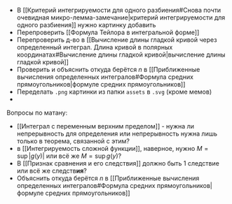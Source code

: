 - В [[Критерий интегрируемости для одного разбиения#Снова почти очевидная микро-лемма-замечание|критерий интегрируемости для одного разбиения]] нужно картинку добавить 
- Перепроверить [[Формула Тейлора в интегральной форме]]
- Перепроверить д-во в [[Вычисление длины гладкой кривой через определенный интеграл. Длина кривой в полярных координатах#Вычисление длины гладкой кривой|вычисление длины гладкой кривой]]
- Проверить и объяснить откуда берётся $n$ в [[Приближенные вычисления определенных интегралов#Формула средних прямоугольников|формуле средних прямоугольников]]
- Переделать `.png` картинки из папки `assets` в `.svg` (кроме мемов)
- 

Вопросы по матану:
- [[Интеграл с переменным верхним пределом]] - нужна ли непрерывность для определения или непрерывность нужна лишь только в теорема, связанной с этим?
- в [[Интегрируемость сложной функции]], наверное, нужно $M = \sup |g(y)|$ или всё же $M = \sup g(y)$?
- В [[Признак сравнения и его следствия]] должно быть 1 следствие или всё же следств**ия**?
- Объяснить откуда берётся $n$ в [[Приближенные вычисления определенных интегралов#Формула средних прямоугольников|формуле средних прямоугольников]]